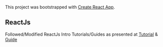 This project was bootstrapped with [Create React App](https://github.com/facebookincubator/create-react-app).

## ReactJs

Followed/Modified ReactJs Intro Tutorials/Guides as presented at [Tutorial](https://facebook.github.io/react/tutorial/tutorial.html) & [Guide](https://facebook.github.io/react/docs/hello-world.html) 
